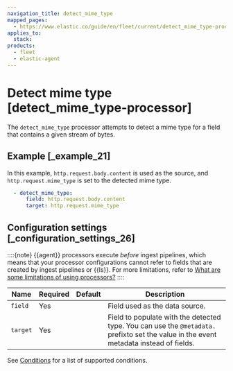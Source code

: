 ```yaml
---
navigation_title: detect_mime_type
mapped_pages:
  - https://www.elastic.co/guide/en/fleet/current/detect_mime_type-processor.html
applies_to:
  stack:
products:
  - fleet
  - elastic-agent
---
```


# Detect mime type [detect_mime_type-processor]


The `detect_mime_type` processor attempts to detect a mime type for a field that contains a given stream of bytes.


## Example [_example_21]

In this example, `http.request.body.content` is used as the source, and `http.request.mime_type` is set to the detected mime type.

```yaml
  - detect_mime_type:
      field: http.request.body.content
      target: http.request.mime_type
```


## Configuration settings [_configuration_settings_26]

::::{note}
{{agent}} processors execute *before* ingest pipelines, which means that your processor configurations cannot refer to fields that are created by ingest pipelines or {{ls}}. For more limitations, refer to [What are some limitations of using processors?](/reference/fleet/agent-processors.md#limitations)
::::


| Name | Required | Default | Description |
| --- | --- | --- | --- |
| `field` | Yes |  | Field used as the data source. |
| `target` | Yes |  | Field to populate with the detected type. You can use the `@metadata.` prefixto set the value in the event metadata instead of fields. |

See [Conditions](/reference/fleet/dynamic-input-configuration.md#conditions) for a list of supported conditions.

